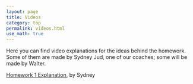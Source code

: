 ```yaml
---
layout: page
title: Videos
category: top 
permalink: videos.html 
use_math: true
---
```


Here you can find video explanations for the ideas behind the homework. Some of them are made by Sydney Jud, one of our coaches; some will be made by Walter.

<a href="https://youtu.be/TiwV0YsEB6g">Homework 1 Explanation</a>, by Sydney
